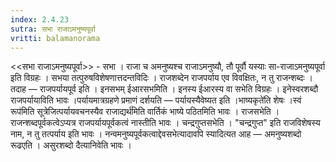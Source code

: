```yaml
---
index: 2.4.23
sutra: सभा राजाऽमनुष्यपूर्वा
vritti: balamanorama
---
```


<<सभा राजाऽमनुष्यपूर्वा>> - सभा । राजा च अमनुष्यश्च राजाऽमनुष्यौ, तौ पूर्वौ यस्याः सा-राजाऽमनुष्यपूर्वा इति विग्रहः । सभया तत्पुरुषविशेषणात्तदन्तविदिः । राजशब्देन राजपर्याय एव विवक्षितः, न तु राजन्शब्दः । तदाह — राजपर्यायपूर्व इति । इनसभम् ईआरसभमिति । इनस्य ईआरस्य वा सभेति विग्रहः । इनेस्वरशब्दौ राजपर्यायाविति भावः ।पर्यायमात्रग्रहणे प्रमाणं दर्शयति — पर्यायस्यैवेष्यत इति ।भाष्यकृते॑ति शेषः ।स्वं रूप॑मिति सूत्रेजित्पर्यायवचनस्यैव राजाद्यर्थ॑मिति वार्तिकं भाष्ये पठितमिति भावः । राजसभेति । राजन्शब्दपूर्वकत्वेऽप्यत्र राजपर्यायपूर्वकत्वं नास्तीति भावः । चन्द्रगुप्तसभेति । "चन्द्रगुप्त" इति राजविशेषस्य नाम, न तु तत्पर्याय इति भावः । नन्वमनुष्यपूर्वकत्वाद्देवसभेत्यादावपि स्यादित्यत आह — अमनुष्यशब्दो रूढएति । असुरशब्दो दैत्यानिवेति भावः ।